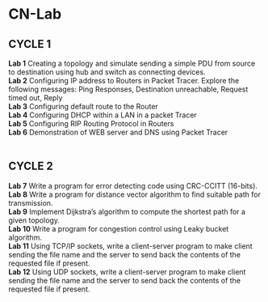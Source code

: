 # CN-Lab


<h2>CYCLE 1<br /></h2>
<b>Lab 1</b> Creating a topology and simulate sending a simple PDU from source to destination using hub and switch as connecting devices.<br />
<b>Lab 2</b> Configuring IP address to Routers in Packet Tracer. Explore the following messages: Ping Responses, Destination unreachable, Request timed out, Reply<br />
<b>Lab 3</b> Configuring default route to the Router<br />
<b>Lab 4</b> Configuring DHCP within a LAN in a packet Tracer<br />
<b>Lab 5</b> Configuring RIP Routing Protocol in Routers<br />
<b>Lab 6</b> Demonstration of WEB server and DNS using Packet Tracer<br /><br />
<h2>CYCLE 2<br /></h2>
<b>Lab 7</b> Write a program for error detecting code using CRC-CCITT (16-bits).<br />
<b>Lab 8</b> Write a program for distance vector algorithm to find suitable path for transmission.<br />
<b>Lab 9</b> Implement Dijkstra’s algorithm to compute the shortest path for a given topology.<br />
<b>Lab 10</b> Write a program for congestion control using Leaky bucket algorithm.<br />
<b>Lab 11</b> Using TCP/IP sockets, write a client-server program to make client sending the file name and the server to send back the contents of the requested file if present.<br />
<b>Lab 12</b> Using UDP sockets, write a client-server program to make client sending the file name and the server to send back the contents of the requested file if present.<br />
